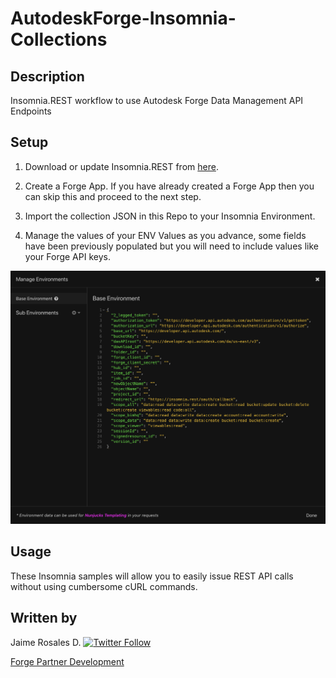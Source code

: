 # AutodeskForge-Insomnia-Collections


## Description
Insomnia.REST workflow to use Autodesk Forge Data Management API Endpoints

## Setup

1. Download or update Insomnia.REST from [here](https://insomnia.rest/download).

2. Create a Forge App. If you have already created a Forge App then you can skip this and proceed to the next step. 

3. Import the collection JSON in this Repo to your Insomnia Environment.

4. Manage the values of your ENV Values as you advance, some fields have been previously populated but you will need to include values like your Forge API keys.

![thumbnail](./env-preview.png)

## Usage

These Insomnia samples will allow you to easily issue REST API calls without using cumbersome cURL commands.


## Written by

Jaime Rosales D. [![Twitter Follow](https://img.shields.io/twitter/follow/afrojme.svg?style=social&label=Follow)](https://twitter.com/AfroJme) 

[Forge Partner Development](http://forge.autodesk.com)